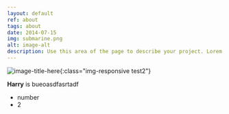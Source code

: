 ```yaml
---
layout: default
ref: about
tags: about
date: 2014-07-15
img: submarine.png
alt: image-alt
description: Use this area of the page to describe your project. Lorem ipsum dolor sit amet, consectetur adipisicing elit. Mollitia neque assumenda ipsam nihil, molestias magnam, recusandae quos quis inventore quisquam velit asperiores, vitae? Reprehenderit soluta, eos quod consequuntur itaque. Nam.
---
```

![image-title-here](/sptest/img/test/profile.png){:class="img-responsive test2"}

<b>Harry</b> is bueoasdfasrtadf
<ul><li>number</li>
  <li>2</li></ul>
